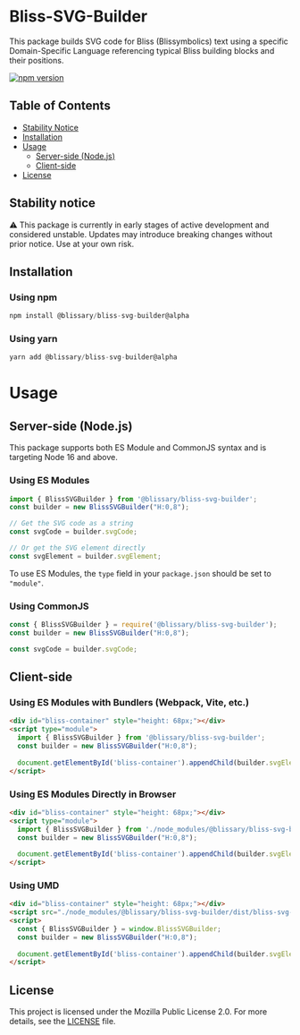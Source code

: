 # Bliss-SVG-Builder

This package builds SVG code for Bliss (Blissymbolics) text using a specific Domain-Specific Language referencing typical Bliss building blocks and their positions.

[![npm version](https://img.shields.io/npm/v/@blissary/bliss-svg-builder.svg)](https://www.npmjs.com/package/@blissary/bliss-svg-builder)

## Table of Contents

- [Stability Notice](#stability-notice)
- [Installation](#installation)
- [Usage](#usage)
  - [Server-side (Node.js)](#server-side-nodejs)
  - [Client-side](#client-side)
- [License](#license)

## Stability notice

:warning: This package is currently in early stages of active development and considered unstable. Updates may introduce breaking changes without prior notice. Use at your own risk.

## Installation

### Using npm

```javascript
npm install @blissary/bliss-svg-builder@alpha
```

### Using yarn

```javascript
yarn add @blissary/bliss-svg-builder@alpha
```

# Usage

## Server-side (Node.js)

This package supports both ES Module and CommonJS syntax and is targeting Node 16 and above.

### Using ES Modules

```javascript
import { BlissSVGBuilder } from '@blissary/bliss-svg-builder';
const builder = new BlissSVGBuilder("H:0,8");

// Get the SVG code as a string
const svgCode = builder.svgCode;

// Or get the SVG element directly
const svgElement = builder.svgElement;
```

To use ES Modules, the `type` field in your `package.json` should be set to `"module"`.

### Using CommonJS

```javascript
const { BlissSVGBuilder } = require('@blissary/bliss-svg-builder');
const builder = new BlissSVGBuilder("H:0,8");

const svgCode = builder.svgCode;
```

## Client-side

### Using ES Modules with Bundlers (Webpack, Vite, etc.)

```html
<div id="bliss-container" style="height: 68px;"></div>
<script type="module">
  import { BlissSVGBuilder } from '@blissary/bliss-svg-builder';
  const builder = new BlissSVGBuilder("H:0,8");
  
  document.getElementById('bliss-container').appendChild(builder.svgElement);
</script>
```

### Using ES Modules Directly in Browser

```html
<div id="bliss-container" style="height: 68px;"></div>
<script type="module">
  import { BlissSVGBuilder } from './node_modules/@blissary/bliss-svg-builder/dist/bliss-svg-builder.esm.js';
  const builder = new BlissSVGBuilder("H:0,8");
  
  document.getElementById('bliss-container').appendChild(builder.svgElement);
</script>
```

### Using UMD

```html
<div id="bliss-container" style="height: 68px;"></div>
<script src="./node_modules/@blissary/bliss-svg-builder/dist/bliss-svg-builder.umd.js"></script>
<script>
  const { BlissSVGBuilder } = window.BlissSVGBuilder;
  const builder = new BlissSVGBuilder("H:0,8");
  
  document.getElementById('bliss-container').appendChild(builder.svgElement);
</script>
```

## License

This project is licensed under the Mozilla Public License 2.0. For more details, see the [LICENSE](./LICENSE) file.